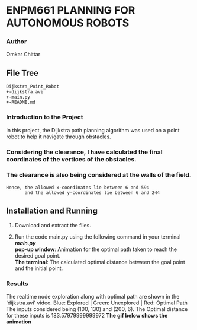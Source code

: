 # ENPM661 PLANNING FOR AUTONOMOUS ROBOTS

### Author
Omkar Chittar

## **File Tree**

```
Dijkstra_Point_Robot
+-dijkstra.avi
+-main.py
+-README.md
```

### Introduction to the Project

In this project, the Dijkstra path planning algorithm was used on a point robot to help it navigate through obstacles.
### Considering the clearance, I have calculated the final coordinates of the vertices of the obstacles.  
### The clearance is also being considered at the walls of the field.
    Hence, the allowed x-coordinates lie between 6 and 594
           and the allowed y-coordinates lie between 6 and 244

## **Installation and Running**

1. Download and extract the files.

2. Run the code main.py using the following command in your terminal
    ***main.py*** <br>
**pop-up window**: Animation for the optimal path taken to reach the desired goal point. <br>
**The terminal**: The calculated optimal distance between the goal point and the initial point. <br>

### Results
The realtime node exploration along with optimal path are shown in the 'dijkstra.avi' video.
Blue: Explored | Green: Unexplored | Red: Optimal Path
The inputs considered being (100, 130) and (200, 6).
The Optimal distance for these inputs is 183.57979999999972
**The gif below shows the animation**






